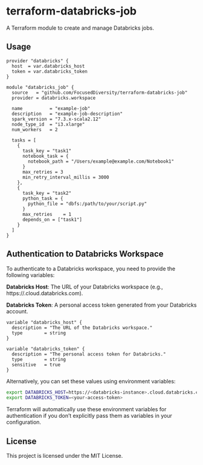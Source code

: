 # terraform-databricks-job

A Terraform module to create and manage Databricks jobs.

## Usage

```hcl
provider "databricks" {
  host  = var.databricks_host
  token = var.databricks_token
}

module "databricks_job" {
  source   = "github.com/FocusedDiversity/terraform-databricks-job"
  provider = databricks.workspace

  name          = "example-job"
  description   = "example-job-description"
  spark_version = "7.3.x-scala2.12"
  node_type_id  = "i3.xlarge"
  num_workers   = 2

  tasks = [
    {
      task_key = "task1"
      notebook_task = {
        notebook_path = "/Users/example@example.com/Notebook1"
      }
      max_retries = 3
      min_retry_interval_millis = 3000
    },
    {
      task_key = "task2"
      python_task = {
        python_file = "dbfs:/path/to/your/script.py"
      }
      max_retries    = 1
      depends_on = ["task1"]
    }
  ]
}
```

## Authentication to Databricks Workspace
To authenticate to a Databricks workspace, you need to provide the following variables:

**Databricks Host**: The URL of your Databricks workspace (e.g., https://<databricks-instance>.cloud.databricks.com).

**Databricks Token**: A personal access token generated from your Databricks account.

```hcl
variable "databricks_host" {
  description = "The URL of the Databricks workspace."
  type        = string
}

variable "databricks_token" {
  description = "The personal access token for Databricks."
  type        = string
  sensitive   = true
}
```

Alternatively, you can set these values using environment variables:

```sh
export DATABRICKS_HOST=https://<databricks-instance>.cloud.databricks.com
export DATABRICKS_TOKEN=<your-access-token>
```
Terraform will automatically use these environment variables for authentication if you don’t explicitly pass them as variables in your configuration.

## License
This project is licensed under the MIT License.